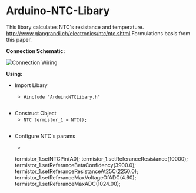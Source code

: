 # Arduino-NTC-Libary
This libary calculates NTC's resistance and temperature.
http://www.giangrandi.ch/electronics/ntc/ntc.shtml
Formulations basis from this paper.

__Connection Schematic:__

![Connection Wiring](https://raw.githubusercontent.com/yasinerduran/ArduinoNTCLibary/master/schematics/schematic.PNG)


__Using:__
* Import Libary

  * `#include "ArduinoNTCLibary.h"`
```c
```
* Construct Object
  * `NTC termistor_1 = NTC();`
  ```c
  ```
* Configure NTC's params
  *  ```
    termistor_1.setNTCPin(A0);
    termistor_1.setReferanceResistance(10000);
    termistor_1.setReferanceBetaConfidency(3900.0);
    termistor_1.setReferanceResistanceAt25C(2250.0);
    termistor_1.setReferanceMaxVoltageOfADC(4.60);
    termistor_1.setReferanceMaxADC(1024.00);
     ```
 
           
         


